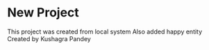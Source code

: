 # New Project

This project was created from local system
Also added happy entity
Created by Kushagra Pandey
